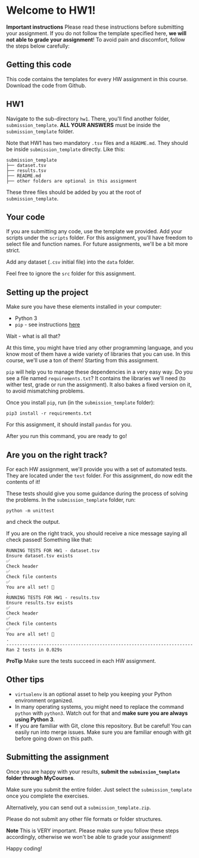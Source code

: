 # Welcome to HW1!

**Important instructions**
Please read these instructions before submitting your assignment.
If you do not follow the template specified here, **we will not able to grade your assignment**!
To avoid pain and discomfort, follow the steps below carefully:

## Getting this code

This code contains the templates for every HW assignment in this course.
Download the code from Github.


## HW1
Navigate to the sub-directory `hw1`. There, you'll find another folder, `submission_template`.
**ALL YOUR ANSWERS** must be inside the `submission_template` folder.

Note that HW1 has two mandatory `.tsv` files and a `README.md`. They should be inside `submission_template` directly. Like this:

```
submission_template
├── dataset.tsv
├── results.tsv
├── README.md
├── other folders are optional in this assignment
```

These three files should be added by you at the root of `submission_template`.

## Your code

If you are submitting any code, use the template we provided.
Add your scripts under the `scripts` folder. For this assignment, you'll have freedom to select file and function names. For future assignments, we'll be a bit more strict.

Add any dataset (`.csv` initial file) into the `data` folder.

Feel free to ignore the `src` folder for this assignment.

## Setting up the project

Make sure you have these elements installed in your computer:

* Python 3
* `pip` - see instructions [here](https://packaging.python.org/tutorials/installing-packages/)

Wait - what is all that?

At this time, you might have tried any other programming language, and you know most of them have a wide variety of libraries that you can use. In this course, we'll use a ton of them! Starting from this assignment.

`pip` will help you to manage these dependencies in a very easy way. Do you see a file named `requirements.txt`? It contains the libraries we'll need (to wither test, grade or run the assignment). It also bakes a fixed version on it, to avoid mismatching problems.

Once you install `pip`, run (in the `submission_template` folder):

```
pip3 install -r requirements.txt
```

For this assignment, it should install `pandas` for you.

After you run this command, you are ready to go!

## Are you on the right track?

For each HW assignment, we'll provide you with a set of automated tests. They are located under the `test` folder.
For this assignment, do now edit the contents of it!

These tests should give you some guidance during the process of solving the problems.
In the `submission_template` folder, run:

```
python -m unittest
```

and check the output.

If you are on the right track, you should receive a nice message saying all check passed! Something like that:

```
RUNNING TESTS FOR HW1 - dataset.tsv
Ensure dataset.tsv exists
✅
Check header
✅
Check file contents
✅
You are all set! 💜
.
RUNNING TESTS FOR HW1 - results.tsv
Ensure results.tsv exists
✅
Check header
✅
Check file contents
✅
You are all set! 💜
.
----------------------------------------------------------------------
Ran 2 tests in 0.029s

```

**ProTip** Make sure the tests succeed in each HW assignment.

## Other tips

* `virtualenv` is an optional asset to help you keeping your Python environment organized.
* In many operating systems, you might need to replace the command `python` with `python3`. Watch out for that and **make sure you are always using Python 3**.
* If you are familiar with Git, clone this repository. But be careful! You can easily run into merge issues. Make sure you are familiar enough with git before going down on this path.

## Submitting the assignment


Once you are happy with your results, **submit the `submission_template` folder through MyCourses**.

Make sure you submit the entire folder. Just select the `submission_template` once you complete the exercises.

Alternatively, you can send out a `submission_template.zip`.

Please do not submit any other file formats or folder structures.

**Note** This is VERY important. Please make sure you follow these steps accordingly, otherwise we won't be able to grade your assignment!

Happy coding!
